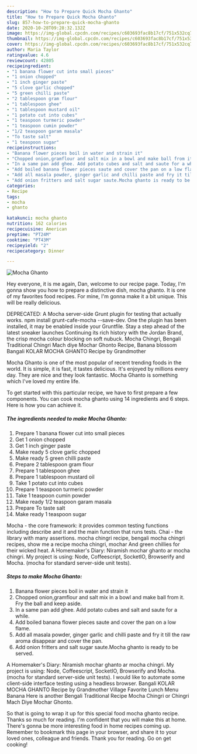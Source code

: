 ```yaml
---
description: "How to Prepare Quick Mocha Ghanto"
title: "How to Prepare Quick Mocha Ghanto"
slug: 857-how-to-prepare-quick-mocha-ghanto
date: 2020-10-28T09:28:32.132Z
image: https://img-global.cpcdn.com/recipes/c603693fac8b17cf/751x532cq70/mocha-ghanto-recipe-main-photo.jpg
thumbnail: https://img-global.cpcdn.com/recipes/c603693fac8b17cf/751x532cq70/mocha-ghanto-recipe-main-photo.jpg
cover: https://img-global.cpcdn.com/recipes/c603693fac8b17cf/751x532cq70/mocha-ghanto-recipe-main-photo.jpg
author: Maria Taylor
ratingvalue: 4.6
reviewcount: 42805
recipeingredient:
- "1 banana flower cut into small pieces"
- "1 onion chopped"
- "1 inch ginger paste"
- "5 clove garlic chopped"
- "5 green chilli paste"
- "2 tablespoon gram flour"
- "1 tablespoon ghee"
- "1 tablespoon mustard oil"
- "1 potato cut into cubes"
- "1 teaspoon turmeric powder"
- "1 teaspoon cumin powder"
- "1/2 teaspoon garam masala"
- "To taste salt"
- "1 teaspoon sugar"
recipeinstructions:
- "Banana flower pieces boil in water and strain it"
- "Chopped onion,gramflour and salt mix in a bowl and make ball from it. Fry the ball and keep aside."
- "In a same pan add ghee. Add potato cubes and salt and saute for a while."
- "Add boiled banana flower pieces saute and cover the pan on a low flame."
- "Add all masala powder, ginger garlic and chilli paste and fry it till the raw aroma disappear and cover the pan."
- "Add onion fritters and salt sugar saute.Mocha ghanto is ready to be served."
categories:
- Recipe
tags:
- mocha
- ghanto

katakunci: mocha ghanto 
nutrition: 162 calories
recipecuisine: American
preptime: "PT24M"
cooktime: "PT43M"
recipeyield: "2"
recipecategory: Dinner

---
```



![Mocha Ghanto](https://img-global.cpcdn.com/recipes/c603693fac8b17cf/751x532cq70/mocha-ghanto-recipe-main-photo.jpg)

Hey everyone, it is me again, Dan, welcome to our recipe page. Today, I'm gonna show you how to prepare a distinctive dish, mocha ghanto. It is one of my favorites food recipes. For mine, I'm gonna make it a bit unique. This will be really delicious.

DEPRECATED: A Mocha server-side Grunt plugin for testing that actually works. npm install grunt-cafe-mocha --save-dev. One the plugin has been installed, it may be enabled inside your Gruntfile. Stay a step ahead of the latest sneaker launches Continuing its rich history with the Jordan Brand, the crisp mocha colour blocking on soft nubuck. Mocha Chingri, Bengali Traditional Chingri Mach diye Mochar Ghonto Recipe, Banana blossom Bangali KOLAR MOCHA GHANTO Recipe by Grandmother

Mocha Ghanto is one of the most popular of recent trending foods in the world. It is simple, it is fast, it tastes delicious. It's enjoyed by millions every day. They are nice and they look fantastic. Mocha Ghanto is something which I've loved my entire life.


To get started with this particular recipe, we have to first prepare a few components. You can cook mocha ghanto using 14 ingredients and 6 steps. Here is how you can achieve it.

<!--inarticleads1-->

##### The ingredients needed to make Mocha Ghanto:

1. Prepare 1 banana flower cut into small pieces
1. Get 1 onion chopped
1. Get 1 inch ginger paste
1. Make ready 5 clove garlic chopped
1. Make ready 5 green chilli paste
1. Prepare 2 tablespoon gram flour
1. Prepare 1 tablespoon ghee
1. Prepare 1 tablespoon mustard oil
1. Take 1 potato cut into cubes
1. Prepare 1 teaspoon turmeric powder
1. Take 1 teaspoon cumin powder
1. Make ready 1/2 teaspoon garam masala
1. Prepare To taste salt
1. Make ready 1 teaspoon sugar


Mocha - the core framework: it provides common testing functions including describe and it and the main function that runs tests. Chai - the library with many assertions. mocha chingri recipe, bengali mocha chingri recipes, show me a recipe mocha chingri, mochar And green chillies for their wicked heat. A Homemaker&#39;s Diary: Niramish mochar ghanto ar mocha chingri. My project is using: Node, Coffeescript, SocketIO, Browserify and Mocha. (mocha for standard server-side unit tests). 

<!--inarticleads2-->

##### Steps to make Mocha Ghanto:

1. Banana flower pieces boil in water and strain it
1. Chopped onion,gramflour and salt mix in a bowl and make ball from it. Fry the ball and keep aside.
1. In a same pan add ghee. Add potato cubes and salt and saute for a while.
1. Add boiled banana flower pieces saute and cover the pan on a low flame.
1. Add all masala powder, ginger garlic and chilli paste and fry it till the raw aroma disappear and cover the pan.
1. Add onion fritters and salt sugar saute.Mocha ghanto is ready to be served.


A Homemaker&#39;s Diary: Niramish mochar ghanto ar mocha chingri. My project is using: Node, Coffeescript, SocketIO, Browserify and Mocha. (mocha for standard server-side unit tests). I would like to automate some client-side interface testing using a headless browser. Bangali KOLAR MOCHA GHANTO Recipe by Grandmother Village Favorite Lunch Menu Banana Here is another Bengali Traditional Recipe Mocha Chingri or Chingri Mach Diye Mochar Ghonto. 

So that is going to wrap it up for this special food mocha ghanto recipe. Thanks so much for reading. I'm confident that you will make this at home. There's gonna be more interesting food in home recipes coming up. Remember to bookmark this page in your browser, and share it to your loved ones, colleague and friends. Thank you for reading. Go on get cooking!
